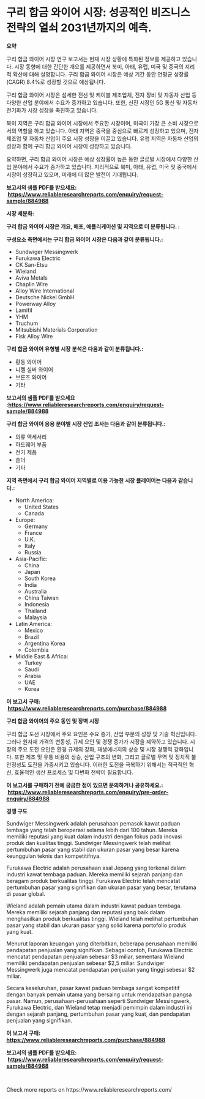 <p><h1>구리 합금 와이어 시장: 성공적인 비즈니스 전략의 열쇠 2031년까지의 예측.</h1></p><p><strong>요약</strong></p>
<p><p>구리 합금 와이어 시장 연구 보고서는 현재 시장 상황에 특화된 정보를 제공하고 있습니다. 시장 동향에 대한 간단한 개요를 제공하면서 북미, 아태, 유럽, 미국 및 중국의 지리적 확산에 대해 설명합니다. 구리 합금 와이어 시장은 예상 기간 동안 연평균 성장률(CAGR) 8.4%로 성장할 것으로 예상됩니다.</p><p>구리 합금 와이어 시장은 섬세한 전선 및 케이블 제조업체, 전자 장비 및 자동차 산업 등 다양한 산업 분야에서 수요가 증가하고 있습니다. 또한, 신진 시장인 5G 통신 및 자동차 전기화가 시장 성장을 촉진하고 있습니다.</p><p>북미 지역은 구리 합금 와이어 시장에서 주요한 시장이며, 미국이 가장 큰 소비 시장으로서의 역할을 하고 있습니다. 아태 지역은 중국을 중심으로 빠르게 성장하고 있으며, 전자 제조업 및 자동차 산업이 주요 시장 성장을 이끌고 있습니다. 유럽 지역은 자동차 산업의 성장과 함께 구리 합금 와이어 시장이 성장하고 있습니다.</p><p>요약하면, 구리 합금 와이어 시장은 예상 성장률이 높은 동안 글로벌 시장에서 다양한 산업 분야에서 수요가 증가하고 있습니다. 지리적으로 북미, 아태, 유럽, 미국 및 중국에서 시장이 성장하고 있으며, 미래에 더 많은 발전이 기대됩니다.</p></p>
<p><strong>보고서의 샘플 PDF를 받으세요: &nbsp;<a href="https://www.reliableresearchreports.com/enquiry/request-sample/884988">https://www.reliableresearchreports.com/enquiry/request-sample/884988</a></strong></p>
<p><strong>시장 세분화:</strong></p>
<p><strong> 구리 합금 와이어 시장은 개요, 배포, 애플리케이션 및 지역으로 더 분류됩니다. :</strong></p>
<p><strong>구성요소 측면에서는 구리 합금 와이어 시장은 다음과 같이 분류됩니다.:</strong></p>
<p><ul><li>Sundwiger Messingwerk</li><li>Furukawa Electric</li><li>CK San-Etsu</li><li>Wieland</li><li>Aviva Metals</li><li>Chaplin Wire</li><li>Alloy Wire International</li><li>Deutsche Nickel GmbH</li><li>Powerway Alloy</li><li>Lamifil</li><li>YHM</li><li>Truchum</li><li>Mitsubishi Materials Corporation</li><li>Fisk Alloy Wire</li></ul></p>
<p><strong> 구리 합금 와이어 유형별 시장 분석은 다음과 같이 분류됩니다.:</strong></p>
<p><ul><li>황동 와이어</li><li>니켈 실버 와이어</li><li>브론즈 와이어</li><li>기타</li></ul></p>
<p><strong>보고서의 샘플 PDF를 받으세요 :<a href="https://www.reliableresearchreports.com/enquiry/request-sample/884988">https://www.reliableresearchreports.com/enquiry/request-sample/884988</a></strong></p>
<p><strong> 구리 합금 와이어 응용 분야별 시장 산업 조사는 다음과 같이 분류됩니다.:</strong></p>
<p><ul><li>의류 액세서리</li><li>하드웨어 부품</li><li>전기 제품</li><li>솔더</li><li>기타</li></ul></p>
<p><strong>지역 측면에서 구리 합금 와이어 지역별로 이용 가능한 시장 플레이어는 다음과 같습니다.:</strong></p>
<p><ul>
    <li>
        North America:
        <ul>
            <li>United States</li>
            <li>Canada</li>
        </ul>
    </li>
    <li>
        Europe:
        <ul>
            <li>Germany</li>
            <li>France</li>
            <li>U.K.</li>
            <li>Italy</li>
            <li>Russia</li>
        </ul>
    </li>
    <li>
        Asia-Pacific:
        <ul>
            <li>China</li>
            <li>Japan</li>
            <li>South Korea</li>
            <li>India</li>
            <li>Australia</li>
            <li>China Taiwan</li>
            <li>Indonesia</li>
            <li>Thailand</li>
            <li>Malaysia</li>
        </ul>
    </li>
    <li>
        Latin America:
        <ul>
            <li>Mexico</li>
            <li>Brazil</li>
            <li>Argentina Korea</li>
            <li>Colombia</li>
        </ul>
    </li>
    <li>
        Middle East & Africa:
        <ul>
            <li>Turkey</li>
            <li>Saudi</li>
            <li>Arabia</li>
            <li>UAE</li>
            <li>Korea</li>
        </ul>
    </li>
    </ul></p>
<p><strong>이 보고서 구매: &nbsp;<a href="https://www.reliableresearchreports.com/purchase/884988">https://www.reliableresearchreports.com/purchase/884988</a></strong></p>
<p><strong>구리 합금 와이어의 주요 동인 및 장벽 시장</strong></p>
<p><p>구리 합금 도선 시장에서 주요 요인은 수요 증가, 산업 부문의 성장 및 기술 혁신입니다. 그러나 원자재 가격의 변동성, 규제 요인 및 경쟁 증가가 시장을 제약하고 있습니다. 시장의 주요 도전 요인은 환경 규제의 강화, 재생에너지의 상승 및 시장 경쟁력 강화입니다. 또한 제조 및 유통 비용의 상승, 산업 구조의 변화, 그리고 글로벌 무역 및 정치적 불안정성도 도전을 가중시키고 있습니다. 이러한 도전을 극복하기 위해서는 적극적인 혁신, 효율적인 생산 프로세스 및 다변화 전략이 필요합니다.</p></p>
<p><strong>이 보고서를 구매하기 전에 궁금한 점이 있으면 문의하거나 공유하세요.: &nbsp;<a href="https://www.reliableresearchreports.com/enquiry/pre-order-enquiry/884988">https://www.reliableresearchreports.com/enquiry/pre-order-enquiry/884988</a></strong></p>
<p><strong>경쟁 구도</strong></p>
<p><p>Sundwiger Messingwerk adalah perusahaan pemasok kawat paduan tembaga yang telah beroperasi selama lebih dari 100 tahun. Mereka memiliki reputasi yang kuat dalam industri dengan fokus pada inovasi produk dan kualitas tinggi. Sundwiger Messingwerk telah melihat pertumbuhan pasar yang stabil dan ukuran pasar yang besar karena keunggulan teknis dan kompetitifnya.</p><p>Furukawa Electric adalah perusahaan asal Jepang yang terkenal dalam industri kawat tembaga paduan. Mereka memiliki sejarah panjang dan beragam produk berkualitas tinggi. Furukawa Electric telah mencatat pertumbuhan pasar yang signifikan dan ukuran pasar yang besar, terutama di pasar global.</p><p>Wieland adalah pemain utama dalam industri kawat paduan tembaga. Mereka memiliki sejarah panjang dan reputasi yang baik dalam menghasilkan produk berkualitas tinggi. Wieland telah melihat pertumbuhan pasar yang stabil dan ukuran pasar yang solid karena portofolio produk yang kuat.</p><p>Menurut laporan keuangan yang diterbitkan, beberapa perusahaan memiliki pendapatan penjualan yang signifikan. Sebagai contoh, Furukawa Electric mencatat pendapatan penjualan sebesar $3 miliar, sementara Wieland memiliki pendapatan penjualan sebesar $2,5 miliar. Sundwiger Messingwerk juga mencatat pendapatan penjualan yang tinggi sebesar $2 miliar.</p><p>Secara keseluruhan, pasar kawat paduan tembaga sangat kompetitif dengan banyak pemain utama yang bersaing untuk mendapatkan pangsa pasar. Namun, perusahaan-perusahaan seperti Sundwiger Messingwerk, Furukawa Electric, dan Wieland tetap menjadi pemimpin dalam industri ini dengan sejarah panjang, pertumbuhan pasar yang kuat, dan pendapatan penjualan yang signifikan.</p></p>
<p><strong>이 보고서 구매: &nbsp; <a href="https://www.reliableresearchreports.com/purchase/884988">https://www.reliableresearchreports.com/purchase/884988</a></strong></p>
<p><strong>보고서의 샘플 PDF를 받으세요: &nbsp;<a href="https://www.reliableresearchreports.com/enquiry/request-sample/884988">https://www.reliableresearchreports.com/enquiry/request-sample/884988</a></strong><strong></strong></p>
<p>&nbsp;</p>
<p>Check more reports on https://www.reliableresearchreports.com/</p>